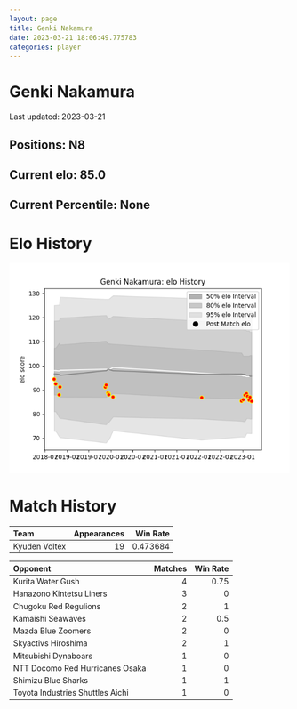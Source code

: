 ```yaml
---  
layout: page  
title: Genki Nakamura  
date: 2023-03-21 18:06:49.775783  
categories: player  
---
```

# Genki Nakamura


Last updated: 2023-03-21
## Positions: N8

## Current elo: 85.0

## Current Percentile: None

# Elo History


![elo history](history_GenkiNakamura.png)
# Match History


| Team          |   Appearances |   Win Rate |
|:--------------|--------------:|-----------:|
| Kyuden Voltex |            19 |   0.473684 |

| Opponent                         |   Matches |   Win Rate |
|:---------------------------------|----------:|-----------:|
| Kurita Water Gush                |         4 |       0.75 |
| Hanazono Kintetsu Liners         |         3 |       0    |
| Chugoku Red Regulions            |         2 |       1    |
| Kamaishi Seawaves                |         2 |       0.5  |
| Mazda Blue Zoomers               |         2 |       0    |
| Skyactivs Hiroshima              |         2 |       1    |
| Mitsubishi Dynaboars             |         1 |       0    |
| NTT Docomo Red Hurricanes Osaka  |         1 |       0    |
| Shimizu Blue Sharks              |         1 |       1    |
| Toyota Industries Shuttles Aichi |         1 |       0    |